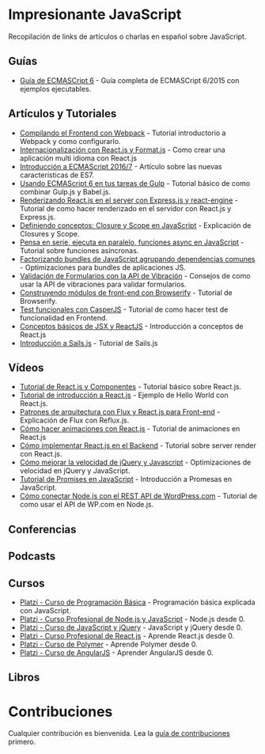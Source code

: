 # Impresionante JavaScript
Recopilación de links de artículos o charlas en español sobre JavaScript.

## Guías
- [Guía de ECMASCript 6](http://sergio.xalambri.com.ar/) - Guía completa de ECMASCript 6/2015 con ejemplos ejecutables.


## Artículos y Tutoriales
- [Compilando el Frontend con Webpack](https://medium.com/@sergiodxa/compilando-el-frontend-con-webpack-d251f7a632ec#.2i7igiwyj) - Tutorial introductorio a Webpack y como configurarlo.
- [Internacionalización con React.js y Format.js](https://medium.com/@sergiodxa/internacionalizaci%C3%B3n-con-react-js-y-formatjs-389957dbc098#.ytp7tzivh) - Como crear una aplicación multi idioma con React.js
- [Introducción a ECMAScript 2016/7](https://medium.com/@sergiodxa/introducci%C3%B3n-a-ecmascript-2016-7-da73067698cc#.jv8v2ym5l) - Artículo sobre las nuevas características de ES7.
- [Usando ECMAScript 6 en tus tareas de Gulp](https://medium.com/@sergiodxa/usando-ecmascript-6-en-tus-tareas-de-gulp-a05f83f8bbac#.j1chzwh8f) - Tutorial básico de como combinar Gulp.js y Babel.js.
- [Renderizando React.js en el server con Express.js y react-engine](https://medium.com/@sergiodxa/renderizando-react-js-en-el-server-con-express-js-y-react-engine-903de08c3df6#.iatud3dv8) - Tutorial de como hacer renderizado en el servidor con React.js y Express.js.
- [Definiendo conceptos: Closure y Scope en JavaScript](https://medium.com/@sergiodxa/definiendo-conceptos-closure-y-scope-en-javascript-9081f1e113e6#.iogs2utvt) - Explicación de Closures y Scope.
- [Pensa en serie, ejecuta en paralelo, funciones async en JavaScript](https://getmango.com/blog/pensa-en-serie-ejecuta-en-paralelo-funciones-async-en-javascript/) - Tutorial sobre funciones asíncronas.
- [Factorizando bundles de JavaScript agrupando dependencias comunes](https://getmango.com/blog/factorizando-bundles-de-javascript-para-agrupar-dependencias-comunes/) - Optimizaciones para bundles de aplicaciones JS.
- [Validación de Formularios con la API de Vibración](https://getmango.com/blog/validacion-de-formularios-con-la-api-de-vibracion/) - Consejos de como usar la API de vibraciones para validar formularios.
- [Construyendo módulos de front-end con Browserify](https://getmango.com/blog/construyendo-modulos-de-front-end-con-browserify/) - Tutorial de Browserify.
- [Test funcionales con CasperJS](https://getmango.com/blog/test-funcionales-con-casperjs/) - Tutorial de como hacer test de funcionalidad en Frontend.
- [Conceptos básicos de JSX y ReactJS](https://platzi.com/blog/conceptos-basicos-reactjs/) - Introducción a conceptos de React.js
- [Introducción a Sails.js](https://platzi.com/blog/introduccion-sailsjs/) - Tutorial de Sails.js


## Vídeos
- [Tutorial de React.js y Componentes](https://www.youtube.com/watch?v=c4gupcuViFQ) - Tutorial básico sobre React.js.
- [Tutorial de introducción a React.js](https://www.youtube.com/watch?v=d9QumoK2io4) - Ejemplo de Hello World con React.js.
- [Patrones de arquitectura con Flux y React.js para Front-end](https://www.youtube.com/watch?v=D1gWyGWKjRY) - Explicación de Flux con Reflux.js.
- [Cómo hacer animaciones con React.js](https://www.youtube.com/watch?v=QV5TU4IgVQA) - Tutorial de animaciones en React.js
- [Cómo implementar React.js en el Backend](https://www.youtube.com/watch?v=Jo6wChwIDKo) - Tutorial sobre server render con React.js.
- [Cómo mejorar la velocidad de jQuery y Javascript](https://www.youtube.com/watch?v=Qqf5qPFehBI) - Optimizaciones de velocidad en jQuery y JavaScript.
- [Tutorial de Promises en JavaScript](https://www.youtube.com/watch?v=FmdPjo00BgU) - Introducción a Promesas en JavaScript.
- [Cómo conectar Node.js con el REST API de WordPress.com](https://platzi.com/blog/nodejs-rest-api-wordpress/) - Tutorial de como usar el API de WP.com en Node.js.


## Conferencias


## Podcasts


## Cursos
- [Platzi - Curso de Programación Básica](https://platzi.com/cursos/programacion-basica/) - Programación básica explicada con JavaScript.
- [Platzi - Curso Profesional de Node.js y JavaScript](https://platzi.com/cursos/nodejs/) - Node.js desde 0.
- [Platzi - Curso de JavaScript y jQuery](https://platzi.com/cursos/javascript-jquery/) - JavaScript y jQuery desde 0.
- [Platzi - Curso Profesional de React.js](https://platzi.com/cursos/reactjs/) - Aprende React.js desde 0.
- [Platzi - Curso de Polymer](https://platzi.com/cursos/polymer/) - Aprende Polymer desde 0.
- [Platzi - Curso de AngularJS](https://platzi.com/cursos/angularjs/) - Aprender AngularJS desde 0.


## Libros


# Contribuciones
Cualquier contribución es bienvenida. Lea la [guía de contribuciones](https://github.com/sergiodxa/impresionante-javascript/blob/master/CONTRIBUTING.md) primero.
